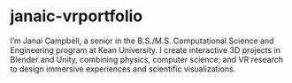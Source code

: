# janaic-vrportfolio
I’m Janai Campbell, a senior in the B.S./M.S. Computational Science and Engineering program at Kean University. I create interactive 3D projects in Blender and Unity, combining physics, computer science, and VR research to design immersive experiences and scientific visualizations.
